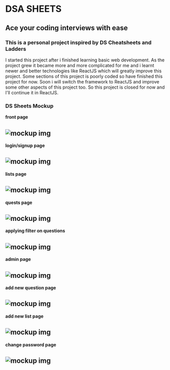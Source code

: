 # DSA SHEETS

## Ace your coding interviews with ease

### This is a personal project inspired by DS Cheatsheets and Ladders

I started this project after i finished learning basic web development. As the project grew it became more and more complicated for me and i learnt newer and better technologies like ReactJS which will greatly improve this project. Some sections of this project is poorly coded so have finished this project for now.
Soon i will switch the framework to ReactJS and improve some other aspects of this project too. So this project is closed for now and I'll continue it in ReactJS.

### DS Sheets Mockup

**front page**

## ![mockup img](mockup/frontpage.png)

**login/signup page**

## ![mockup img](mockup/login.png)

**lists page**

## ![mockup img](mockup/alllists.png)

**quests page**

## ![mockup img](mockup/quests.png)

**applying filter on questions**

## ![mockup img](mockup/sorting.png)

**admin page**

## ![mockup img](mockup/admin.png)

**add new question page**

## ![mockup img](mockup/addquest.png)

**add new list page**

## ![mockup img](mockup/addlist.png)

**change password page**

## ![mockup img](mockup/changepwd.png)
